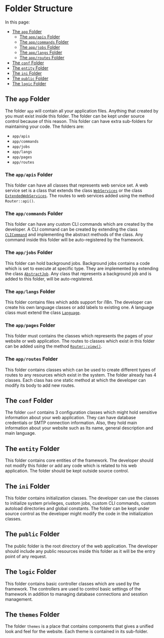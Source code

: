 # Folder Structure
<meta name="description" content="Learn about the folders at which the framework uses to keep your code and the content of each folder.">

In this page:
* [The `app` Folder](#the-app-folder)
  * [The `app/apis` Folder](#the-appapis-folder)
  * [The `app/commands` Folder](#the-appcommands-folder)
  * [The `app/jobs` Folder](#the-appjobs-folder)
  * [The `app/langs` Folder ](#the-applangs-folder)
  * [The `app/routes` Folder](#the-approutes-folder)
* [The `conf` Folder](#the-conf-folder)
* [The `entity` Folder](#the-entity-folder)
* [The `ini` Folder](#the-ini-folder)
* [The `public` Folder](#the-public-folder)
* [The `logic` Folder](#the-logic-folder)


## The `app` Folder
The folder `app` will contain all your application files. Anything that created by you must exist inside this folder. The folder can be kept under source control because of this reason. This folder can have extra sub-folders for maintaining your code. The folders are:
* `app/apis`
* `app/commands`
* `app/jobs`
* `app/langs`
* `app/pages`
* `app/routes`

### The `app/apis` Folder
This folder can have all classes that represents web service set. A web service set is a class that extends the class <a href="https://webfiori.com/docs/restEasy/WebServices">`WebServices`</a> or the class <a href="https://webfiori.com/docs/webfiori/entity/ExtendedWebServices">`ExtendedWebServices`</a>. The routes to web services added using the method `Router::api()`.

### The `app/commands` Folder
This folder can have any custom CLI commands which are created by the developer. A CLI command can be created by extending the class <a href="https://webfiori.com/docs/webfiori/entity/cli/CLICommand">`CLICommand`</a> and implementing the abstract methods of the class. Any command inside this folder will be auto-registered by the framework.

### The `app/jobs` Folder
This folder can hold background jobs. Background jobs contains a code which is set to execute at specific type. They are implemented by extending the class <a href="https://webfiori.com/docs/webfiori/entity/cron/AbstractJob">`AbstractJob`</a>. Any class that represents a background job and is added to this folder, will be auto-registered.

### The `app/langs` Folder 
This folder contains files which adds support for i18n. The developer can create his own language classes or add labels to existing one. A language class must extend the class <a href="https://webfiori.com/docs/webfiori/entity/langs/Language">`Language`</a>.

### The `app/pages` Folder
This folder must contains the classes which represents the pages of your website or web application. The routes to classes which exist in this folder can be added using the method <a  href="https://webfiori.com/docs/webfiori/entity/router/Router#view">`Router::view()`</a>.

### The `app/routes` Folder
This folder contains classes which can be used to create different types of routes to any resources which exist in the system. The folder already has 4 classes. Each class has one static method at which the developer can modify its body to add new routes.

## The `conf` Folder
The folder `conf` contains 3 configuration classes which might hold sensitive information about your web application. They can have database credentials or SMTP connection information. Also, they hold main information about your website such as Its name, general description and main language.

## The `entity` Folder
This folder contains core entities of the framework. The developer should not modify this folder or add any code which is related to his web application. The folder should be kept outside source control.

## The `ini` Folder
This folder contains initialization classes. The developer can use the classes to initialize system privileges, custom jobs, custom CLI commands, custom autoload directories and global constants. The folder can be kept under source control as the developer might modify the code in the initialization classes.

## The `public` Folder
The public folder is the root directory of the web application. The developer should include any public resources inside this folder as it will be the entry point of any request. 

## The `logic` Folder
This folder contains basic controller classes which are used by the framework. The controllers are used to control basic settings of the framework in addition to managing database connections and sesstion management.

## The `themes` Folder
The folder `themes` is a place that contains components that gives a unified look and feel for the website. Each theme is contained in its sub-folder.
